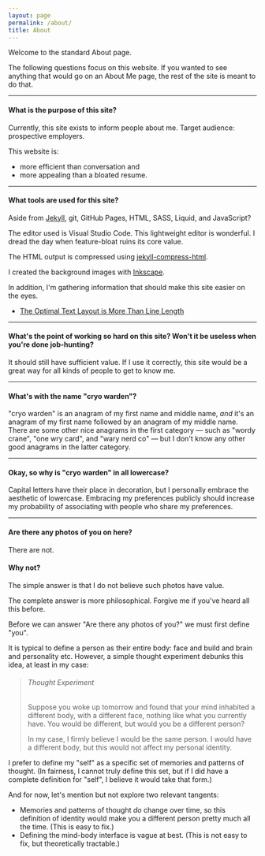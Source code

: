 ```yaml
---
layout: page
permalink: /about/
title: About
---
```


Welcome to the standard About page.

The following questions focus on this website. If you wanted to see anything that would go on an About Me page, the rest of the site is meant to do that.

----

#### What is the purpose of this site?

Currently, this site exists to inform people about me. Target audience: prospective employers.

This website is:

* more efficient than conversation and
* more appealing than a bloated resume.

----

#### What tools are used for this site?

Aside from [Jekyll](https://jekyllrb.com/), git, GitHub Pages, HTML, SASS, Liquid, and JavaScript?

The editor used is Visual Studio Code. This lightweight editor is wonderful. I dread the day when feature-bloat ruins its core value.

The HTML output is compressed using [jekyll-compress-html](https://github.com/penibelst/jekyll-compress-html).

I created the background images with [Inkscape](https://inkscape.org/).

In addition, I'm gathering information that should make this site easier on the eyes.

* [The Optimal Text Layout is More Than Line Length](https://www.paulolyslager.com/optimal-text-layout-line-length/)

----

#### What's the point of working so hard on this site? Won't it be useless when you're done job-hunting?

It should still have sufficient value. If I use it correctly, this site would be a great way for all kinds of people to get to know me.

----

#### What's with the name "cryo warden"?

"cryo warden" is an anagram of my first name and middle name, *and* it's an anagram of my first name followed by an anagram of my middle name. There are some other nice anagrams in the first category — such as "wordy crane", "one wry card", and "wary nerd co" — but I don't know any other good anagrams in the latter category.

----

#### Okay, so why is "cryo warden" in all lowercase?

Capital letters have their place in decoration, but I personally embrace the aesthetic of lowercase. Embracing my preferences publicly should increase my probability of associating with people who share my preferences.

----

#### Are there any photos of you on here?

There are not.

#### Why not?

The simple answer is that I do not believe such photos have value.

The complete answer is more philosophical. Forgive me if you've heard all this before.

Before we can answer "Are there any photos of you?" we must first define "you".

It is typical to define a person as their entire body: face and build and brain and personality etc. However, a simple thought experiment debunks this idea, at least in my case:

> ###### Thought Experiment
>
> Suppose you woke up tomorrow and found that your mind inhabited a different body, with a different face, nothing like what you currently have. You would be different, but would you be a different person?
>
> In my case, I firmly believe I would be the same person. I would have a different body, but this would not affect my personal identity.

I prefer to define my "self" as a specific set of memories and patterns of thought. (In fairness, I cannot truly define this set, but if I did have a complete definition for "self", I believe it would take that form.)

And for now, let's mention but not explore two relevant tangents:

* Memories and patterns of thought *do* change over time, so this definition of identity would make you a different person pretty much all the time. (This is easy to fix.)
* Defining the mind-body interface is vague at best. (This is not easy to fix, but theoretically tractable.)
